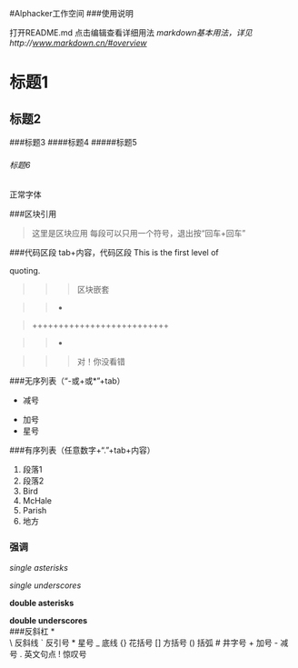 #Alphacker工作空间
###使用说明

打开README.md 点击编辑查看详细用法
*markdown基本用法，详见http://www.markdown.cn/#overview*

# 标题1
## 标题2
###标题3
####标题4
#####标题5
###### 标题6
正常字体

###区块引用
> 这里是区块应用
每段可以只用一个符号，退出按“回车+回车”

###代码区段
    tab+内容，代码区段
 This is the first level of 

quoting.
> > > 区块嵌套

> >+

> ++++++++++++++++++++++++++

> >+

> > > 对！你没看错

###无序列表（“-或+或*”+tab）
-   减号
+   加号
+   星号  
  
###有序列表（任意数字+“.”+tab+内容）
1. 段落1 
2. 段落2  
1.  Bird
1.  McHale
1. Parish  
2. 地方 

### 强调
*single asterisks*

_single underscores_

**double asterisks**

__double underscores__  
###反斜杠
\*  
\\   反斜线
\`   反引号
\*   星号
\_   底线
\{}  花括号
\[]  方括号
\()  括弧
\#   井字号
\+   加号
\-   减号
\.   英文句点
\!   惊叹号
